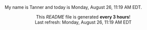 My name is Tanner and today is Monday, August 26, 11:19 AM EDT.

<p align="center">This <i>README</i> file is generated <b>every 3 hours</b>!</br>Last refresh: Monday, August 26, 11:19 AM EDT<br /></p>
